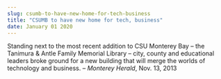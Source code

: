 ```yaml
---
slug: csumb-to-have-new-home-for-tech-business
title: "CSUMB to have new home for tech, business"
date: January 01 2020
---
```


<p>Standing next to the most recent addition to CSU Monterey Bay – the Tanimura &amp; Antle Family Memorial Library – city, county and educational leaders broke ground for a new building that will merge the worlds of technology and business. – <em>Monterey Herald</em>, Nov. 13, 2013
</p>
